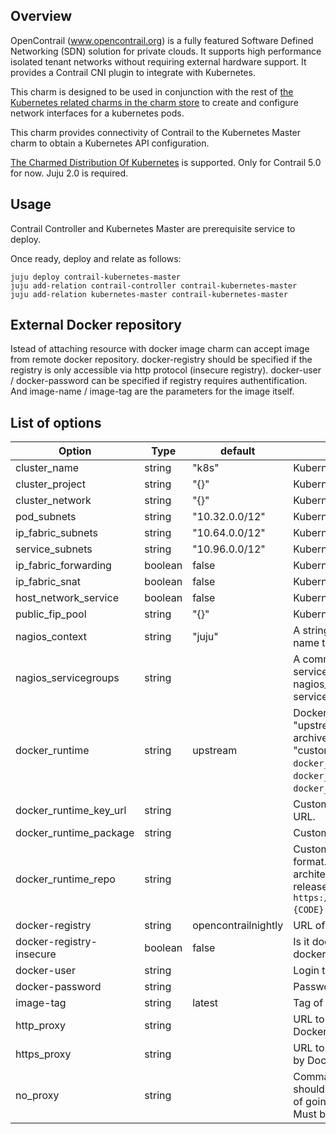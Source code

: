 Overview
--------

OpenContrail (www.opencontrail.org) is a fully featured Software Defined
Networking (SDN) solution for private clouds. It supports high performance
isolated tenant networks without requiring external hardware support. It
provides a Contrail CNI plugin to integrate with Kubernetes.

This charm is designed to be used in conjunction with the rest of
[the Kubernetes related charms in the charm store](https://jaas.ai/canonical-kubernetes)
to create and configure network interfaces for a kubernetes pods.

This charm provides connectivity of Contrail to the Kubernetes Master charm to obtain a Kubernetes API configuration.

[The Charmed Distribution Of Kubernetes](https://jaas.ai/canonical-kubernetes) is supported.
Only for Contrail 5.0 for now.
Juju 2.0 is required.

Usage
-----

Contrail Controller and Kubernetes Master are prerequisite service to deploy.

Once ready, deploy and relate as follows:

    juju deploy contrail-kubernetes-master
    juju add-relation contrail-controller contrail-kubernetes-master
    juju add-relation kubernetes-master contrail-kubernetes-master

External Docker repository
--------------------------

Istead of attaching resource with docker image charm can accept image from remote docker repository.
docker-registry should be specified if the registry is only accessible via http protocol (insecure registry).
docker-user / docker-password can be specified if registry requires authentification.
And image-name / image-tag are the parameters for the image itself.

List of options
---------------

Option   | Type| default | Description
---------|-----|---------|-------------
cluster_name | string | "k8s" | Kubernetes cluster name.
cluster_project | string | "{}" | Kubernetes cluster project.
cluster_network | string | "{}" | Kubernetes cluster network.
pod_subnets | string | "10.32.0.0/12" | Kubernetes pod subnets.
ip_fabric_subnets | string | "10.64.0.0/12" | Kubernetes IP fabric subnets.
service_subnets | string | "10.96.0.0/12" | Kubernetes service subnets.
ip_fabric_forwarding | boolean | false | Kubernetes IP fabric forwarding.
ip_fabric_snat | boolean | false | Kubernetes IP fabric snat.
host_network_service | boolean | false | Kubernetes host network service.
public_fip_pool | string | "{}" | Kubernetes public floating IP pool.
nagios_context | string | "juju" | A string that will be prepended to instance name to set the host name in nagios.
nagios_servicegroups | string | | A comma-separated list of nagios servicegroups. If left empty, the nagios_context will be used as the servicegroup.
docker_runtime | string | upstream | Docker runtime to install valid values are "upstream" (Docker PPA), "apt" (Ubuntu archive), "auto" (Ubuntu archive), or "custom" (must have set `docker_runtime_repo` URL, `docker_runtime_key_url` URL and `docker_runtime_package` name).
docker_runtime_key_url | string | | Custom Docker repository validation key URL.
docker_runtime_package | string | | Custom Docker repository package name.
docker_runtime_repo | string | | Custom Docker repository, given in deb format. Use `{ARCH}` to determine architecture at runtime. Use `{CODE}` to set release codename. E.g. `deb [arch={ARCH}] https://download.docker.com/linux/ubuntu {CODE} stable`.
docker-registry | string | opencontrailnightly | URL of docker-registry.
docker-registry-insecure | boolean | false | Is it docker-registry insecure and should docker be configured for it.
docker-user | string | | Login to the docker registry.
docker-password | string | | Password to the docker registry.
image-tag | string | latest | Tag of docker image.
http_proxy | string | | URL to use for HTTP_PROXY to be used by Docker.
https_proxy | string | | URL to use for HTTPS_PROXY to be used by Docker.
no_proxy | string | | Comma-separated list of destinations that should be directly accessed, by opposition of going through the proxy defined above. Must be less than 2023 characters long.

